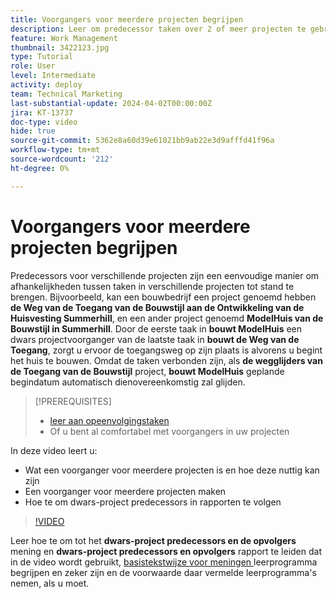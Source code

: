 ```yaml
---
title: Voorgangers voor meerdere projecten begrijpen
description: Leer om predecessor taken over 2 of meer projecten te gebruiken en te houden.
feature: Work Management
thumbnail: 3422123.jpg
type: Tutorial
role: User
level: Intermediate
activity: deploy
team: Technical Marketing
last-substantial-update: 2024-04-02T00:00:00Z
jira: KT-13737
doc-type: video
hide: true
source-git-commit: 5362e8a60d39e61021bb9ab22e3d9afffd41f96a
workflow-type: tm+mt
source-wordcount: '212'
ht-degree: 0%

---
```


# Voorgangers voor meerdere projecten begrijpen

Predecessors voor verschillende projecten zijn een eenvoudige manier om afhankelijkheden tussen taken in verschillende projecten tot stand te brengen. Bijvoorbeeld, kan een bouwbedrijf een project genoemd hebben **de Weg van de Toegang van de Bouwstijl aan de Ontwikkeling van de Huisvesting Summerhill**, en een ander project genoemd **ModelHuis van de Bouwstijl in Summerhill**. Door de eerste taak in **bouwt ModelHuis** een dwars projectvoorganger van de laatste taak in **bouwt de Weg van de Toegang**, zorgt u ervoor de toegangsweg op zijn plaats is alvorens u begint het huis te bouwen. Omdat de taken verbonden zijn, als **de wegglijders van de Toegang van de Bouwstijl** project, **bouwt ModelHuis** geplande begindatum automatisch dienovereenkomstig zal glijden.

>[!PREREQUISITES]
>
>* [ leer aan opeenvolgingstaken ](https://experienceleague.adobe.com/docs/workfront-learn/tutorials-workfront/manage-work/tasks/learn-to-sequence-tasks.html?lang=en)
>* Of u bent al comfortabel met voorgangers in uw projecten


In deze video leert u:

* Wat een voorganger voor meerdere projecten is en hoe deze nuttig kan zijn
* Een voorganger voor meerdere projecten maken
* Hoe te om dwars-project predecessors in rapporten te volgen

>[!VIDEO](https://video.tv.adobe.com/v/3422123/?quality=12&learn=on)

Leer hoe te om tot het **dwars-project predecessors en de opvolgers** mening en **dwars-project predecessors en opvolgers** rapport te leiden dat in de video wordt gebruikt, [ basistekstwijze voor meningen ](https://experienceleague.adobe.com/docs/workfront-learn/tutorials-workfront/reporting/intermediate-reporting/basic-text-mode-for-views.html?lang=en) leerprogramma begrijpen en zeker zijn en de voorwaarde daar vermelde leerprogramma&#39;s nemen, als u moet.
